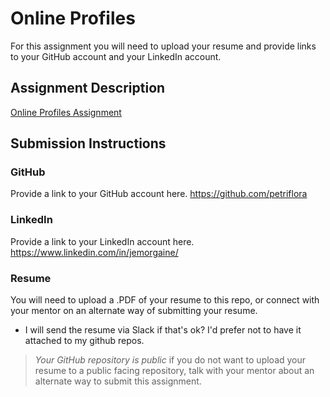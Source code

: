 # Online Profiles
For this assignment you will need to upload your resume and provide links to your GitHub account and your LinkedIn account.

## Assignment Description
[Online Profiles Assignment](https://education.launchcode.org/liftoff/modules/assignments/online-profiles)

## Submission Instructions
 
### GitHub
Provide a link to your GitHub account here.
https://github.com/petriflora
 
### LinkedIn
Provide a link to your LinkedIn account here.
https://www.linkedin.com/in/jemorgaine/

### Resume
You will need to upload a .PDF of your resume to this repo, or connect with your mentor on an alternate way of submitting your resume.
-   I will send the resume via Slack if that's ok? I'd prefer not to have it attached to my github repos.

> *Your GitHub repository is public* if you do not want to upload your resume to a public facing repository, talk with your mentor about an alternate way to submit this assignment.
